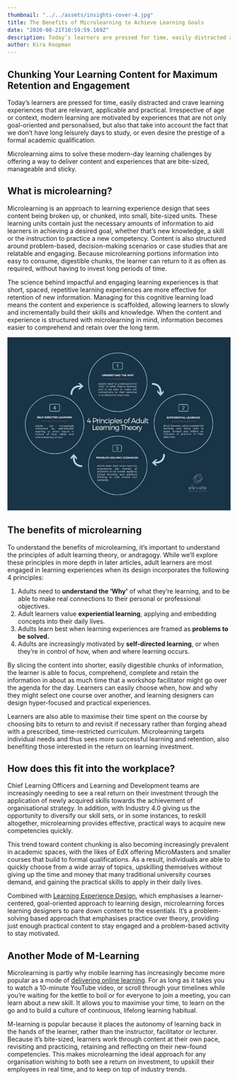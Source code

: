 ```yaml
---
thumbnail: "../../assets/insights-cover-4.jpg"
title: The Benefits of Microlearning to Achieve Learning Goals
date: "2020-08-21T10:59:59.169Z"
description: Today’s learners are pressed for time, easily distracted and crave learning experiences that are relevant, applicable and practical. Irrespective of age or context, modern learning are motivated by experiences that are not only goal-oriented and personalised, but also that take into account the fact that we don’t have long leisurely days to study, or even desire the prestige of a formal academic qualification.
author: Kira Koopman
---
```


## Chunking Your Learning Content for Maximum Retention and Engagement

Today’s learners are pressed for time, easily distracted and crave learning experiences that are relevant, applicable and practical. Irrespective of age or context, modern learning are motivated by experiences that are not only goal-oriented and personalised, but also that take into account the fact that we don’t have long leisurely days to study, or even desire the prestige of a formal academic qualification.

Microlearning aims to solve these modern-day learning challenges by offering a way to deliver content and experiences that are bite-sized, manageable and sticky.

## What is microlearning?

Microlearning is an approach to learning experience design that sees content being broken up, or chunked, into small, bite-sized units. These learning units contain just the necessary amounts of information to aid learners in achieving a desired goal, whether that’s new knowledge, a skill or the instruction to practice a new competency. Content is also structured around problem-based, decision-making scenarios or case studies that are relatable and engaging. Because microlearning portions information into easy to consume, digestible chunks, the learner can return to it as often as required, without having to invest long periods of time.

The science behind impactful and engaging learning experiences is that short, spaced, repetitive learning experiences are more effective for retention of new information. Managing for this cognitive learning load means the content and experience is scaffolded, allowing learners to slowly and incrementally build their skills and knowledge. When the content and experience is structured with microlearning in mind, information becomes easier to comprehend and retain over the long term.

![Four Principles Of Adult Learning Theory](./four-principles-of-adult-learning-theory.jpg?height=450&width=600)

## The benefits of microlearning

To understand the benefits of microlearning, it’s important to understand the principles of adult learning theory, or andragogy. While we’ll explore these principles in more depth in later articles, adult learners are most engaged in learning experiences when its design incorporates the following 4 principles:

1. Adults need to **understand the ‘Why’** of what they’re learning, and to be able to make real connections to their personal or professional objectives.
2. Adult learners value **experiential learning**, applying and embedding concepts into their daily lives.
3. Adults learn best when learning experiences are framed as **problems to be solved.**
4. Adults are increasingly motivated by **self-directed learning**, or when they’re in control of how, when and where learning occurs.

By slicing the content into shorter, easily digestible chunks of information, the learner is able to focus, comprehend, complete and retain the information in about as much time that a workshop facilitator might go over the agenda for the day. Learners can easily choose when, how and why they might select one course over another, and learning designers can design hyper-focused and practical experiences.

Learners are also able to maximise their time spent on the course by choosing bits to return to and revisit if necessary rather than forging ahead with a prescribed, time-restricted curriculum. Microlearning targets individual needs and thus sees more successful learning and retention, also benefiting those interested in the return on learning investment.

## How does this fit into the workplace?

Chief Learning Officers and Learning and Development teams are increasingly needing to see a real return on their investment through the application of newly acquired skills towards the achievement of organisational strategy. In addition, with Industry 4.0 giving us the opportunity to diversify our skill sets, or in some instances, to reskill altogether, microlearning provides effective, practical ways to acquire new competencies quickly.

This trend toward content chunking is also becoming increasingly prevalent in academic spaces, with the likes of EdX offering MicroMasters and smaller courses that build to formal qualifications. As a result, individuals are able to quickly choose from a wide array of topics, upskilling themselves without giving up the time and money that many traditional university courses demand, and gaining the practical skills to apply in their daily lives.

Combined with <a href="/insights/what-is-learning-experience-design" rel="noopener nofollow">Learning Experience Design</a>, which emphasises a learner-centered, goal-oriented approach to learning design, microlearning forces learning designers to pare down content to the essentials. It’s a problem-solving based approach that emphasises practice over theory, providing just enough practical content to stay engaged and a problem-based activity to stay motivated.

## Another Mode of M-Learning

Microlearning is partly why mobile learning has increasingly become more popular as a mode of <a href="/insights/five-reasons-why-you-should-invest-in-digital-learning" rel="noopener nofollow">delivering online learning</a>. For as long as it takes you to watch a 10-minute YouTube video, or scroll through your timelines while you’re waiting for the kettle to boil or for everyone to join a meeting, you can learn about a new skill. It allows you to maximise your time, to learn on the go and to build a culture of continuous, lifelong learning habitual.

M-learning is popular because it places the autonomy of learning back in the hands of the learner, rather than the instructor, facilitator or lecturer. Because it’s bite-sized, learners work through content at their own pace, revisiting and practicing, retaining and reflecting on their new-found competencies. This makes microlearning the ideal approach for any organisation wishing to both see a return on investment, to upskill their employees in real time, and to keep on top of industry trends.

